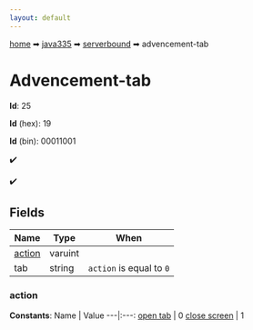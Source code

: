 ```yaml
---
layout: default
---
```


[home](/) ➡ [java335](/protocol/java335) ➡ [serverbound](/protocol/java335/serverbound) ➡ advencement-tab

# Advencement-tab

**Id**: 25

**Id** (hex): 19

**Id** (bin): 00011001

✔️

✔️

## Fields

Name | Type | When
---|---|:---:
[action](#action) | varuint | 
tab | string | <code>action</code> is equal to <code>0</code>

### action

**Constants**:
Name | Value
---|:---:
[open tab](action_open-tab) | 0
[close screen](action_close-screen) | 1

